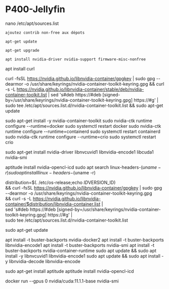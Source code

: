 # P400-Jellyfin

nano /etc/apt/sources.list

```ajoutez contrib non-free aux dépots```

```apt-get update```

```apt-get upgrade```

```apt install nvidia-driver nvidia-support firmware-misc-nonfree```

apt install curl

curl -fsSL https://nvidia.github.io/libnvidia-container/gpgkey | sudo gpg --dearmor -o /usr/share/keyrings/nvidia-container-toolkit-keyring.gpg   && curl -s -L https://nvidia.github.io/libnvidia-container/stable/deb/nvidia-container-toolkit.list |     sed 's#deb https://#deb [signed-by=/usr/share/keyrings/nvidia-container-toolkit-keyring.gpg] https://#g' |     sudo tee /etc/apt/sources.list.d/nvidia-container-toolkit.list   &&     sudo apt-get update

sudo apt-get install -y nvidia-container-toolkit
sudo nvidia-ctk runtime configure --runtime=docker
sudo systemctl restart docker
sudo nvidia-ctk runtime configure --runtime=containerd
sudo systemctl restart containerd
sudo nvidia-ctk runtime configure --runtime=crio
sudo systemctl restart crio

sudo apt-get install nvidia-driver libnvcuvid1 libnvidia-encode1 libcuda1 nvidia-smi

aptitude install nvidia-opencl-icd
sudo apt search linux-headers-$(uname -r)
sudo apt install linux-headers-$(uname -r)

distribution=$(. /etc/os-release;echo $ID$VERSION_ID) \
      && curl -fsSL https://nvidia.github.io/libnvidia-container/gpgkey | sudo gpg --dearmor -o /usr/share/keyrings/nvidia-container-toolkit-keyring.gpg \
      && curl -s -L https://nvidia.github.io/libnvidia-container/$distribution/libnvidia-container.list | \
            sed 's#deb https://#deb [signed-by=/usr/share/keyrings/nvidia-container-toolkit-keyring.gpg] https://#g' | \
            sudo tee /etc/apt/sources.list.d/nvidia-container-toolkit.list
            
sudo apt-get update

apt install -t buster-backports nvidia-docker2
apt install -t buster-backports libnvidia-encode1
apt install -t buster-backports nvidia-smi
apt install -t buster-backports nvidia-container-runtime
sudo apt update && sudo apt install -y libnvcuvid1 libnvidia-encode1
sudo apt update && sudo apt install -y libnvidia-decode libnvidia-encode

sudo apt-get install aptitude
aptitude install nvidia-opencl-icd

docker run --gpus 0 nvidia/cuda:11.1.1-base nvidia-smi
